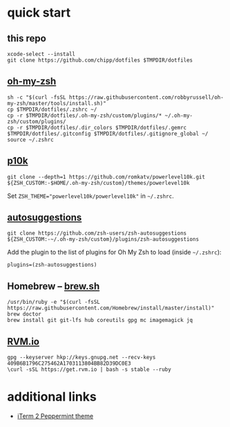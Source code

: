 # quick start

## this repo

```shell
xcode-select --install
git clone https://github.com/chipp/dotfiles $TMPDIR/dotfiles
```

## [oh-my-zsh](https://github.com/robbyrussell/oh-my-zsh)

```shell
sh -c "$(curl -fsSL https://raw.githubusercontent.com/robbyrussell/oh-my-zsh/master/tools/install.sh)"
cp $TMPDIR/dotfiles/.zshrc ~/
cp -r $TMPDIR/dotfiles/.oh-my-zsh/custom/plugins/* ~/.oh-my-zsh/custom/plugins/
cp -r $TMPDIR/dotfiles/.dir_colors $TMPDIR/dotfiles/.gemrc $TMPDIR/dotfiles/.gitconfig $TMPDIR/dotfiles/.gitignore_global ~/
source ~/.zshrc
```

## [p10k](https://github.com/romkatv/powerlevel10k)

```shell
git clone --depth=1 https://github.com/romkatv/powerlevel10k.git ${ZSH_CUSTOM:-$HOME/.oh-my-zsh/custom}/themes/powerlevel10k
```

Set `ZSH_THEME="powerlevel10k/powerlevel10k"` in `~/.zshrc`.

## [autosuggestions](https://github.com/zsh-users/zsh-autosuggestions)

```shell
git clone https://github.com/zsh-users/zsh-autosuggestions ${ZSH_CUSTOM:-~/.oh-my-zsh/custom}/plugins/zsh-autosuggestions
```

Add the plugin to the list of plugins for Oh My Zsh to load (inside `~/.zshrc`):

```
plugins=(zsh-autosuggestions)
```

## Homebrew – [brew.sh](http://brew.sh)

```shell
/usr/bin/ruby -e "$(curl -fsSL https://raw.githubusercontent.com/Homebrew/install/master/install)"
brew doctor
brew install git git-lfs hub coreutils gpg mc imagemagick jq
```

## [RVM.io](https://rvm.io)

```shell
gpg --keyserver hkp://keys.gnupg.net --recv-keys 409B6B1796C275462A1703113804BB82D39DC0E3
\curl -sSL https://get.rvm.io | bash -s stable --ruby
```

# additional links

- [iTerm 2 Peppermint theme](https://github.com/dotzero/iTerm-2-Peppermint)
